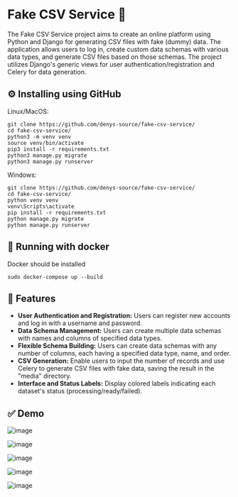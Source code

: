 # Fake CSV Service 📎

The Fake CSV Service project aims to create an online platform using Python and Django for generating CSV files with fake (dummy) data. The application allows users to log in, create custom data schemas with various data types, and generate CSV files based on those schemas. The project utilizes Django's generic views for user authentication/registration and Celery for data generation.

## ⚙️ Installing using GitHub

Linux/MacOS:

```shell
git clone https://github.com/denys-source/fake-csv-service/
cd fake-csv-service/
python3 -m venv venv
source venv/bin/activate
pip3 install -r requirements.txt
python3 manage.py migrate
python3 manage.py runserver
```

Windows:
```shell
git clone https://github.com/denys-source/fake-csv-service/
cd fake-csv-service/
python venv venv
venv\Scripts\activate
pip install -r requirements.txt
python manage.py migrate
python manage.py runserver
```

## 🐳 Running with docker

Docker should be installed
```shell
sudo docker-compose up --build
```

## 📍 Features

- **User Authentication and Registration:** Users can register new accounts and log in with a username and password.
- **Data Schema Management:** Users can create multiple data schemas with names and columns of specified data types.
- **Flexible Schema Building:** Users can create data schemas with any number of columns, each having a specified data type, name, and order.
- **CSV Generation:** Enable users to input the number of records and use Celery to generate CSV files with fake data, saving the result in the "media" directory.
- **Interface and Status Labels:** Display colored labels indicating each dataset's status (processing/ready/failed).

## ✅ Demo

![image](https://github.com/denys-source/fake-csv-service/assets/72623693/b6305769-5e51-420b-81ea-17af67fe4aa7)

![image](https://github.com/denys-source/fake-csv-service/assets/72623693/f55fb656-3fc4-44d1-a5db-5d17a5abc726)

![image](https://github.com/denys-source/fake-csv-service/assets/72623693/7fb507ed-3b1b-43d5-a271-ae5cbbcb571a)

![image](https://github.com/denys-source/fake-csv-service/assets/72623693/af863994-407d-405d-b22d-5aef9ce92d60)

![image](https://github.com/denys-source/fake-csv-service/assets/72623693/d224344a-9531-452b-87e4-bfdbeeb661ec)
